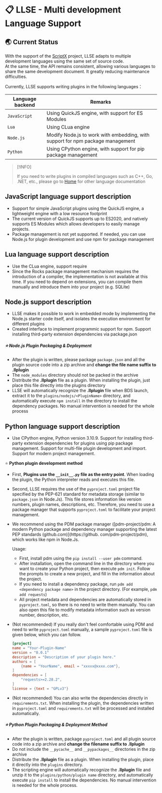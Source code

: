 # 📋 LLSE - Multi development Language Support

## 🌏 Current Status

With the support of the [ScriptX](https://github.com/Tencent/ScriptX) project, LLSE adapts to multiple development languages using the same set of source code.    
At the same time, the API remains consistent, allowing various languages to share the same development document. It greatly reducing maintenance difficulties.

Currently, LLSE supports writing plugins in the following languages：

| Language backend | Remarks                                                      |
| ---------------- | ------------------------------------------------------------ |
| `JavaScript`     | Using QuickJS engine, with support for ES Modules            |
| `Lua`            | Using CLua engine                                            |
| `Node.js`         | Modify Node.js to work with embedding, with support for npm package management |
| `Python`  | Using CPython engine, with support for pip package management |

> [!INFO]
>
> If you need to write plugins in compiled languages such as C++, Go, .NET, etc., please go to [Home](../zh-Hans) for other language documentation

## JavaScript language support description

- Support for simple JavaScript plugins using the QuickJS engine, a lightweight engine with a low resource footprint
- The current version of QuickJS supports up to ES2020, and natively supports ES Modules which allows developers to easily manage projects.
- Package management is not yet supported. If needed, you can use Node.js for plugin development and use npm for package management

## Lua language support description

- Use the CLua engine, support require
- Since the Rocks package management mechanism requires the introduction of a compiler, the implementation is not available at this time. If you need to depend on extensions, you can compile them manually and introduce them into your project (e.g. SQLite)

## Node.js support description

- LLSE makes it possible to work in embedded mode by implementing the Node.js starter code itself, and isolates the execution environment for different plugins
- Created interface to implement programmic support for npm. Support installing third-party extension dependencies via package.json

##### ⭐ **Node.js Plugin Packaging & Deployment**

- After the plugin is written, please package `package.json` and all the plugin source code into a zip archive and **change the file name suffix to .llplugin**
- The `node_modules` directory should not be packed in the archive
- Distribute the **.llplugin** file as a plugin. When installing the plugin, just place this file directly into the plugins directory
- LLSE will automatically recognize the **.llplugin** file when BDS launch, extract it to the `plugins/nodejs/<PluginName>` directory, and automatically execute `npm install` in the directory to install the dependency packages. No manual intervention is needed for the whole process

## Python language support description

- Use CPython engine, Python version 3.10.9. Support for installing third-party extension dependencies for plugins using pip package management. Support for multi-file plugin development and import. Support for modern project management.

⭐ **Python plugin development method**

- First, **Plugins use the `__init__.py` file as the entry point**. When loading the plugin, the Python interpreter reads and executes this file.

- Second, LLSE requires the use of the `pyproject.toml` project file specified by the PEP-621 standard for metadata storage (similar to `package.json` in Node.Js). This file stores information like version numbers, plugin names, descriptions, etc. Therefore, you need to use a package manager that supports `pyproject.toml` to facilitate your project management.

- We recommend using the PDM package manager ([pdm-project/pdm: A modern Python package and dependency manager supporting the latest PEP standards (github.com)](https://github. com/pdm-project/pdm), which works like npm in Node.Js.

  Usage:

  - First, install pdm using the `pip install --user pdm` command. 
  - After installation, open the command line in the directory where you want to create your Python project, then execute `pdm init`. Follow the prompts to create a new project, and fill in the information about the project.
  - If you need to install a dependency package, run `pdm add <dependency package name>` in the project directory. (For example, `pdm add requests`)
  - All project metadata and dependencies are automatically stored in `pyproject.toml`, so there is no need to write them manually. You can also open this file to modify metadata information such as version number, description, etc.

- (Not recommended) If you really don't feel comfortable using PDM and need to write ``pyproject.toml`` manually, a sample ``pyproject.toml`` file is given below, which you can follow.

  ```toml
  [project]
  name = "Your-Plugin-Name"
  version = "0.0.1"
  description = "Description of your plugin here."
  authors = [
      {name = "YourName", email = "xxxxx@xxxx.com"},
  ]
  dependencies = [
      "requests>=2.28.2",
  ]
  license = {text = "GPLv3"}
  ```

- (Not recommended) You can also write the dependencies directly in `requirements.txt`. When installing the plugin, the dependencies written in `pyproject.toml` and `requirements.txt` will be processed and installed automatically.

##### ⭐ **Python Plugin Packaging & Deployment Method**

- After the plugin is written, package `pyproject.toml` and all plugin source code into a zip archive and **change the filename suffix to .llplugin**
- Do not include the `__pycache__` and `__pypackages__` directories in the zip archive
- Distribute the **.llplugin** file as a plugin. When installing the plugin, place it directly into the `plugins` directory.
- The scripting engine will automatically recognize the **.llplugin** file and unzip it to the `plugins/python/plugin name` directory, and automatically execute `pip install` to install the dependencies. No manual intervention is needed for the whole process.

